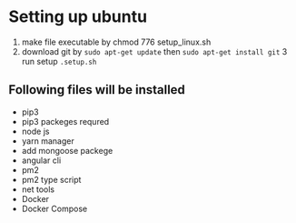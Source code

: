 # Setting up ubuntu

1) make file executable by chmod 776 setup_linux.sh
2) download git by `sudo apt-get update` then `sudo apt-get install git`
3 run setup `.setup.sh`


## Following files will be installed
* pip3
* pip3 packeges requred
* node js
* yarn manager
* add mongoose packege
* angular cli
* pm2
* pm2 type script
* net tools
* Docker
* Docker Compose
